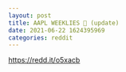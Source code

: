 ```yaml
--- 
layout: post 
title: AAPL WEEKLIES 🍏 (update) 
date: 2021-06-22 1624395969 
categories: reddit 
--- 
```

https://redd.it/o5xacb